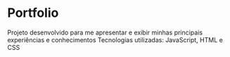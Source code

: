 # Portfolio
Projeto desenvolvido para me apresentar e exibir minhas principais experiências e conhecimentos
Tecnologias utilizadas: JavaScript, HTML e CSS
